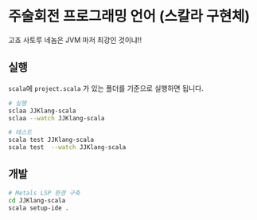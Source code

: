 # 주술회전 프로그래밍 언어 (스칼라 구현체)

고죠 사토루 네놈은 JVM 마저 최강인 것이냐!!

## 실행

`scala`에 `project.scala` 가 있는 폴더를 기준으로 실행하면 됩니다.

```sh
# 실행
sclaa JJKlang-scala
sclaa --watch JJKlang-scala 

# 테스트
scala test JJKlang-scala
scala test  --watch JJKlang-scala
```

## 개발

```sh
# Metals LSP 환경 구축
cd JJKlang-scala
scala setup-ide .
```
